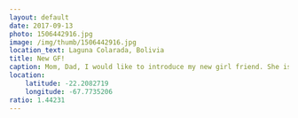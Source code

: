 ```yaml
---
layout: default
date: 2017-09-13
photo: 1506442916.jpg
image: /img/thumb/1506442916.jpg
location_text: Laguna Colarada, Bolivia
title: New GF!
caption: Mom, Dad, I would like to introduce my new girl friend. She is very cute and sooo fluffy haha.
location:
    latitude: -22.2082719
    longitude: -67.7735206
ratio: 1.44231
---
```

